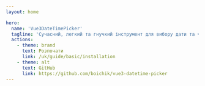 ```yaml
---
layout: home

hero:
  name: 'Vue3DateTimePicker'
  tagline: 'Сучасний, легкий та гнучкий інструмент для вибору дати та часу у Vue 3. 🚀'
  actions:
    - theme: brand
      text: Розпочати
      link: /uk/guide/basic/installation
    - theme: alt
      text: GitHub
      link: https://github.com/boichik/vue3-datetime-picker
---
```

